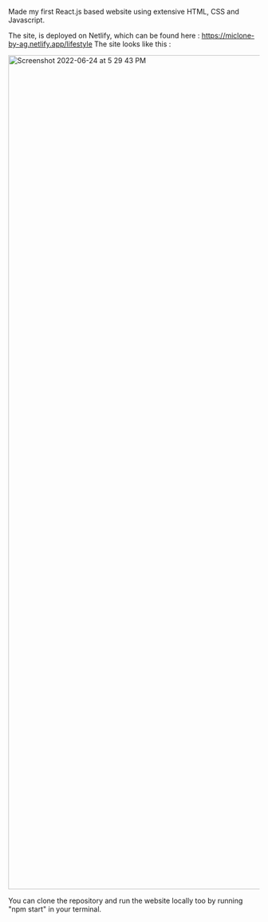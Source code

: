Made my first React.js based website using extensive HTML, CSS and Javascript. 

The site, is deployed on Netlify, which can be found here : https://miclone-by-ag.netlify.app/lifestyle
The site looks like this :

<img width="1669" alt="Screenshot 2022-06-24 at 5 29 43 PM" src="https://user-images.githubusercontent.com/77354191/175530125-c5e158d5-d5bf-405b-aea9-1eceee156b2e.png">

You can clone the repository and run the website locally too by running "npm start" in your terminal.
